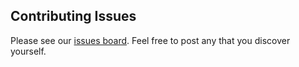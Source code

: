 ## Contributing Issues

Please see our [issues board](https://github.com/jrhender/asktoniapi/issues). Feel free to post any that you discover yourself.
